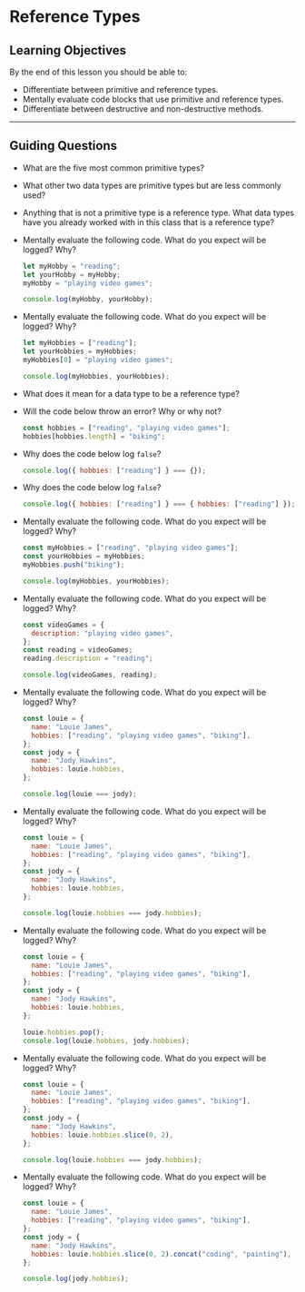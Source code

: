 # Reference Types

## Learning Objectives

By the end of this lesson you should be able to:

- Differentiate between primitive and reference types.
- Mentally evaluate code blocks that use primitive and reference types.
- Differentiate between destructive and non-destructive methods.

---

## Guiding Questions

- What are the five most common primitive types?

- What other two data types are primitive types but are less commonly used?

- Anything that is not a primitive type is a reference type. What data types have you already worked with in this class that is a reference type?

- Mentally evaluate the following code. What do you expect will be logged? Why?

  ```js
  let myHobby = "reading";
  let yourHobby = myHobby;
  myHobby = "playing video games";

  console.log(myHobby, yourHobby);
  ```

- Mentally evaluate the following code. What do you expect will be logged? Why?

  ```js
  let myHobbies = ["reading"];
  let yourHobbies = myHobbies;
  myHobbies[0] = "playing video games";

  console.log(myHobbies, yourHobbies);
  ```

- What does it mean for a data type to be a reference type?

- Will the code below throw an error? Why or why not?

  ```js
  const hobbies = ["reading", "playing video games"];
  hobbies[hobbies.length] = "biking";
  ```

- Why does the code below log `false`?

  ```js
  console.log({ hobbies: ["reading"] } === {});
  ```

- Why does the code below log `false`?

  ```js
  console.log({ hobbies: ["reading"] } === { hobbies: ["reading"] });
  ```

- Mentally evaluate the following code. What do you expect will be logged? Why?

  ```js
  const myHobbies = ["reading", "playing video games"];
  const yourHobbies = myHobbies;
  myHobbies.push("biking");

  console.log(myHobbies, yourHobbies);
  ```

- Mentally evaluate the following code. What do you expect will be logged? Why?

  ```js
  const videoGames = {
    description: "playing video games",
  };
  const reading = videoGames;
  reading.description = "reading";

  console.log(videoGames, reading);
  ```

- Mentally evaluate the following code. What do you expect will be logged? Why?

  ```js
  const louie = {
    name: "Louie James",
    hobbies: ["reading", "playing video games", "biking"],
  };
  const jody = {
    name: "Jody Hawkins",
    hobbies: louie.hobbies,
  };

  console.log(louie === jody);
  ```

- Mentally evaluate the following code. What do you expect will be logged? Why?

  ```js
  const louie = {
    name: "Louie James",
    hobbies: ["reading", "playing video games", "biking"],
  };
  const jody = {
    name: "Jody Hawkins",
    hobbies: louie.hobbies,
  };

  console.log(louie.hobbies === jody.hobbies);
  ```

- Mentally evaluate the following code. What do you expect will be logged? Why?

  ```js
  const louie = {
    name: "Louie James",
    hobbies: ["reading", "playing video games", "biking"],
  };
  const jody = {
    name: "Jody Hawkins",
    hobbies: louie.hobbies,
  };

  louie.hobbies.pop();
  console.log(louie.hobbies, jody.hobbies);
  ```

- Mentally evaluate the following code. What do you expect will be logged? Why?

  ```js
  const louie = {
    name: "Louie James",
    hobbies: ["reading", "playing video games", "biking"],
  };
  const jody = {
    name: "Jody Hawkins",
    hobbies: louie.hobbies.slice(0, 2),
  };

  console.log(louie.hobbies === jody.hobbies);
  ```

- Mentally evaluate the following code. What do you expect will be logged? Why?

  ```js
  const louie = {
    name: "Louie James",
    hobbies: ["reading", "playing video games", "biking"],
  };
  const jody = {
    name: "Jody Hawkins",
    hobbies: louie.hobbies.slice(0, 2).concat("coding", "painting"),
  };

  console.log(jody.hobbies);
  ```
